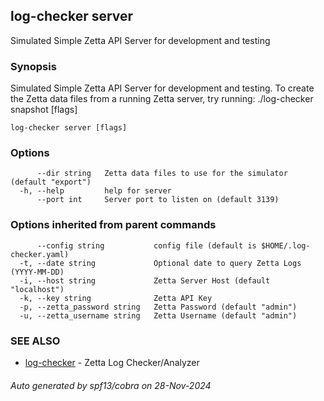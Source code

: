 ## log-checker server

Simulated Simple Zetta API Server for development and testing

### Synopsis

Simulated Simple Zetta API Server for development and testing.
To create the Zetta data files from a running Zetta server, try running: 
	./log-checker snapshot [flags]


```
log-checker server [flags]
```

### Options

```
      --dir string   Zetta data files to use for the simulator (default "export")
  -h, --help         help for server
      --port int     Server port to listen on (default 3139)
```

### Options inherited from parent commands

```
      --config string           config file (default is $HOME/.log-checker.yaml)
  -t, --date string             Optional date to query Zetta Logs (YYYY-MM-DD)
  -i, --host string             Zetta Server Host (default "localhost")
  -k, --key string              Zetta API Key
  -p, --zetta_password string   Zetta Password (default "admin")
  -u, --zetta_username string   Zetta Username (default "admin")
```

### SEE ALSO

* [log-checker](log-checker.md)	 - Zetta Log Checker/Analyzer

###### Auto generated by spf13/cobra on 28-Nov-2024
